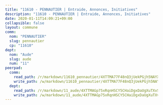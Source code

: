 ```yaml
---
title: "11610 - PENNAUTIER | Entraide, Annonces, Initiatives"
description: "11610 - PENNAUTIER | Entraide, Annonces, Initiatives"
date: 2020-01-11T14:09:21+09:00
collapsible: false
layout: commune
comm:
  nom: "PENNAUTIER"
  slug: pennautier
  cp: "11610"
dept:
  nom: "Aude"
  slug: aude
  num: "11"
peerpad:
  comm:
    read_path: /r/markdown/11610_pennautier/4XTTMA77F48nQ3jUekPGjh5NAYXoK1DsPykRHHYRUXFP5cGec
    write_path: /w/markdown/11610_pennautier/4XTTMA77F48nQ3jUekPGjh5NAYXoK1DsPykRHHYRUXFP5cGec-K3TgUN8CmiRNf5SvmmF6AMSuQLSkzSaTEHFsgijY8qr8B1PNwwuBcgWzHv6aSoL6NeWVipQ43Tr8eYcY1WizAAUP22rFgpQZm9SVA7ibWP2TEgLiQkqKggwA47r5N5sEE3UMvRkL
  dept:
    read_path: /r/markdown/11_aude/4XTTMAGp75xRqnHSCY5CHaiDgxDaUgXuTXvSZDHnY1JdjJiUk
    write_path: /w/markdown/11_aude/4XTTMAGp75xRqnHSCY5CHaiDgxDaUgXuTXvSZDHnY1JdjJiUk-K3TgUenjCPDfs1W21bst2JvrPDW324QBfMvPid11puzXxXGQEeNw9p4QtfnUhSn4LYSwR6UDBQmdr3wFq2CDRGqNz2QynSm58zgCpz2PKP6Y24UTpxW22MudfeZ339ZPKnHm6XTr
---
```


